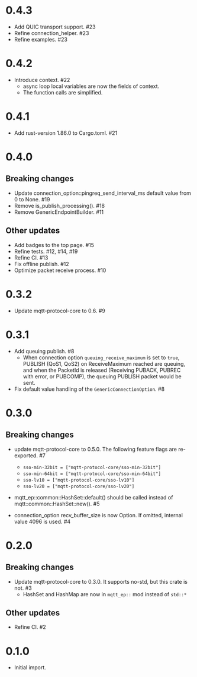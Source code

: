 # 0.4.3

* Add QUIC transport support. #23
* Refine connection_helper. #23
* Refine examples. #23

# 0.4.2

* Introduce context. #22
   * async loop local variables are now the fields of context.
   * The function calls are simplified.

# 0.4.1

* Add rust-version 1.86.0 to Cargo.toml. #21

# 0.4.0

## Breaking changes

* Update connection_option::pingreq_send_interval_ms default value from 0 to None. #19
* Remove is_publish_processing(). #18
* Remove GenericEndpointBuilder. #11

## Other updates

* Add badges to the top page. #15
* Refine tests. #12, #14, #19
* Refine CI. #13
* Fix offline publish. #12
* Optimize packet receive process. #10

# 0.3.2

* Update mqtt-protocol-core to 0.6. #9

# 0.3.1

* Add queuing publish. #8
  * When connection option `queuing_receive_maximum` is set to `true`,
    PUBLISH (QoS1, QoS2) on ReceiveMaximum reached are queuing, and when
    the PacketId is released (Receiving PUBACK, PUBREC with error, or PUBCOMP),
    the queuing PUBLISH packet would be sent.
* Fix default value handling of the `GenericConnectionOption`. #8

# 0.3.0

## Breaking changes

* update mqtt-protocol-core to 0.5.0. The following feature flags are re-exported. #7
  * `sso-min-32bit = ["mqtt-protocol-core/sso-min-32bit"]`
  * `sso-min-64bit = ["mqtt-protocol-core/sso-min-64bit"]`
  * `sso-lv10 = ["mqtt-protocol-core/sso-lv10"]`
  * `sso-lv20 = ["mqtt-protocol-core/sso-lv20"]`

* mqtt_ep::common::HashSet::default() should be called instead of mqtt::common::HashSet::new(). #5
* connection_option recv_buffer_size is now Option. If omitted, internal value 4096 is used. #4

# 0.2.0

## Breaking changes

* Update mqtt-protocol-core to 0.3.0. It supports no-std, but this crate is not. #3
  * HashSet and HashMap are now in `mqtt_ep::` mod instead of `std::*`

## Other updates

* Refine CI. #2

# 0.1.0

* Initial import.
